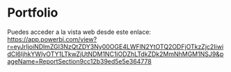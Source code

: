 # Portfolio
Puedes acceder a la vista web desde este enlace:
https://app.powerbi.com/view?r=eyJrIjoiNDlmZGI3NzQtZDY3Ny00OGE4LWFlN2YtOTQ2ODFjOTkzZjc2IiwidCI6IjhkYWIyOTY1LTkwZjUtNDM1NC1iODZhLTdkZDk2MmNhMGM1NSJ9&pageName=ReportSection9cc12b39ed5e5e364778
